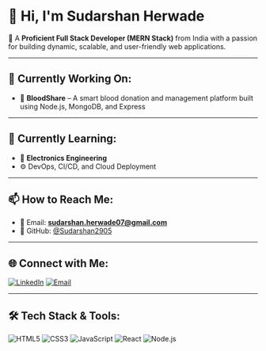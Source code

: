 # 👋 Hi, I'm Sudarshan Herwade

🚀 A **Proficient Full Stack Developer (MERN Stack)** from India with a passion for building dynamic, scalable, and user-friendly web applications.

---

## 🔭 Currently Working On:
- 💉 **BloodShare** – A smart blood donation and management platform built using Node.js, MongoDB, and Express

---

## 🌱 Currently Learning:
- 📘 **Electronics Engineering**
- ⚙️ DevOps, CI/CD, and Cloud Deployment

---

## 📫 How to Reach Me:
- 📧 Email: **sudarshan.herwade07@gmail.com**
- 🔗 GitHub: [@Sudarshan2905](https://github.com/Sudarshan2905)

---

## 🌐 Connect with Me:

[![LinkedIn](https://img.shields.io/badge/LinkedIn-blue?style=flat-square&logo=linkedin)](https://www.linkedin.com/in/sudarshan2905)
[![Email](https://img.shields.io/badge/Gmail-red?style=flat-square&logo=gmail)](mailto:sudarshan.herwade07@gmail.com)

---

## 🛠️ Tech Stack & Tools:

![HTML5](https://img.shields.io/badge/HTML5-E34F26?style=flat-square&logo=html5&logoColor=fff)
![CSS3](https://img.shields.io/badge/CSS3-1572B6?style=flat-square&logo=css3&logoColor=fff)
![JavaScript](https://img.shields.io/badge/JavaScript-F7DF1E?style=flat-square&logo=javascript&logoColor=000)
![React](https://img.shields.io/badge/React-61DAFB?style=flat-square&logo=react&logoColor=000)
![Node.js](https://img.shields.io/badge/Node.js-339933?style=flat-square&logo=node.j)

